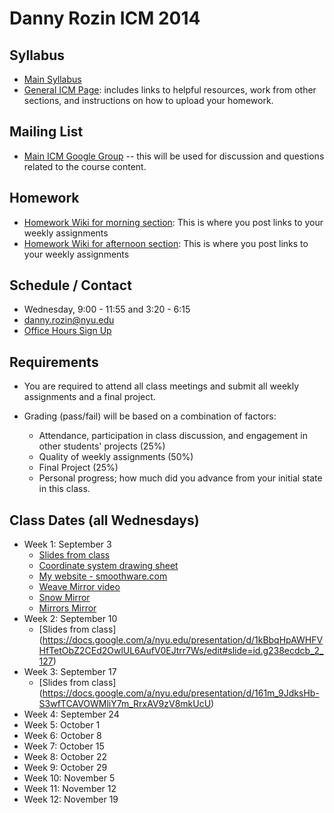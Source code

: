 Danny Rozin ICM 2014
========================================

Syllabus
--------
- [Main Syllabus](https://github.com/ITPNYU/ICM-2013/blob/master/Syllabus-2014-All.md)
- [General ICM Page](https://github.com/ITPNYU/ICM-2014/blob/master/README.md): includes links to helpful resources, work from other sections, and instructions on how to upload your homework.

Mailing List
------------
- [Main ICM Google Group](https://groups.google.com/a/itp.nyu.edu/group/icm) -- this will be used for discussion and questions related to the course content.

Homework
--------
- [Homework Wiki for morning section](https://github.com/ITPNYU/ICM-2014/wiki/Homework-Rozin-Wed-morning): This is where you post links to your weekly assignments
- [Homework Wiki for afternoon section](https://github.com/ITPNYU/ICM-2014/wiki/Homework-Rozin-Wed-afternoon): This is where you post links to your weekly assignments


Schedule / Contact
------------------
- Wednesday, 9:00 - 11:55 and 3:20 - 6:15
- danny.rozin@nyu.edu
- [Office Hours Sign Up](https://itp.nyu.edu/inwiki/Signup/Rozin)

Requirements
------------
- You are required to attend all class meetings and submit all weekly assignments and a final project.

- Grading (pass/fail) will be based on a combination of factors:
    - Attendance, participation in class discussion, and engagement in other students' projects (25%)
    - Quality of weekly assignments (50%) 
    - Final Project (25%)
    - Personal progress; how much did you advance from your initial state in this class.

Class Dates (all Wednesdays)
-----------
- Week 1: September 3
    - [Slides from class](https://docs.google.com/presentation/d/1625s7b1eRyQE44NMxdRlbX5_t0OCbELBaUqFdElq9js)
    - [Coordinate system drawing sheet](http://itp.nyu.edu/~dr99/ICM/coords_sheet.pdf)
    - [My website - smoothware.com](http:smoothware.com)
     - [Weave Mirror video](https://vimeo.com/7067089)
     - [Snow Mirror](http://www.youtube.com/watch?v=jZhFRTeY8Cs)
     - [Mirrors Mirror](http://www.youtube.com/watch?v=tRDfO9K392E)
- Week 2: September 10
  - [Slides from class] (https://docs.google.com/a/nyu.edu/presentation/d/1kBbqHpAWHFVHfTetObZ2CEd2OwlUL6AufV0EJtrr7Ws/edit#slide=id.g238ecdcb_2_127)
- Week 3: September 17
  - [Slides from class] (https://docs.google.com/a/nyu.edu/presentation/d/161m_9JdksHb-S3wfTCAVOWMliY7m_RrxAV9zV8mkUcU)
- Week 4: September 24
- Week 5: October 1
- Week 6: October 8
- Week 7: October 15
- Week 8: October 22
- Week 9: October 29
- Week 10: November 5
- Week 11: November 12
- Week 12: November 19

